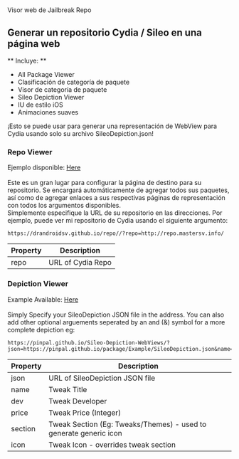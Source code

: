 # 
Visor web de Jailbreak Repo
## Generar un repositorio Cydia / Sileo en una página web


** Incluye: **
* All Package Viewer
* Clasificación de categoría de paquete
* Visor de categoría de paquete
* Sileo Depiction Viewer
* IU de estilo iOS
* Animaciones suaves

¡Esto se puede usar para generar una representación de WebView para Cydia usando solo su archivo SileoDepiction.json!

### Repo Viewer


Ejemplo disponible: [Here](https://drandroidsv.github.io/repo//?repo=http://repo.mastersv.info/)
<br/><br/>
Este es un gran lugar para configurar la página de destino para su repositorio. Se encargará automáticamente de agregar todos sus paquetes, así como de agregar enlaces a sus respectivas páginas de representación con todos los argumentos disponibles.
<br/>
Simplemente especifique la URL de su repositorio en las direcciones.
Por ejemplo, puede ver mi repositorio de Cydia usando el siguiente argumento:
```
https://drandroidsv.github.io/repo//?repo=http://repo.mastersv.info/
```

| Property      | Description |
| ------------- | ------------- |
| repo          | URL of Cydia Repo  |

### Depiction Viewer

Example Available: [Here](https://drandroidsv.github.io/repo//?repo=http://repo.mastersv.info/?json=https://raw.githubusercontent.com/PINPAL/Sileo-Depiction-WebViews/996b2b375b0c61bcb3af61ee518488c1c670fccb/packages/shortlook/config.json&name=Shortlook&dev=Dynastic&price=3.99&icon=https://raw.githubusercontent.com/PINPAL/Sileo-Depiction-WebViews/996b2b375b0c61bcb3af61ee518488c1c670fccb/packages/shortlook/icon.png&section=Tweaks)
<br/><br/>
Simply Specify your SileoDepiction JSON file in the address.
You can also add other optional arguements seperated by an and (&) symbol for a more complete depiction eg:
```
https://pinpal.github.io/Sileo-Depiction-WebViews/?json=https://pinpal.github.io/package/Example/SileoDepiction.json&name=Example&dev=PINPAL
```

| Property      | Description |
| ------------- | ------------- |
| json          | URL of SileoDepiction JSON file  |
| name          | Tweak Title  |
| dev          | Tweak Developer  |
| price          | Tweak Price (Integer)  |
| section          | Tweak Section (Eg: Tweaks/Themes)  - used to generate generic icon|
| icon          | Tweak Icon - overrides tweak section  |
